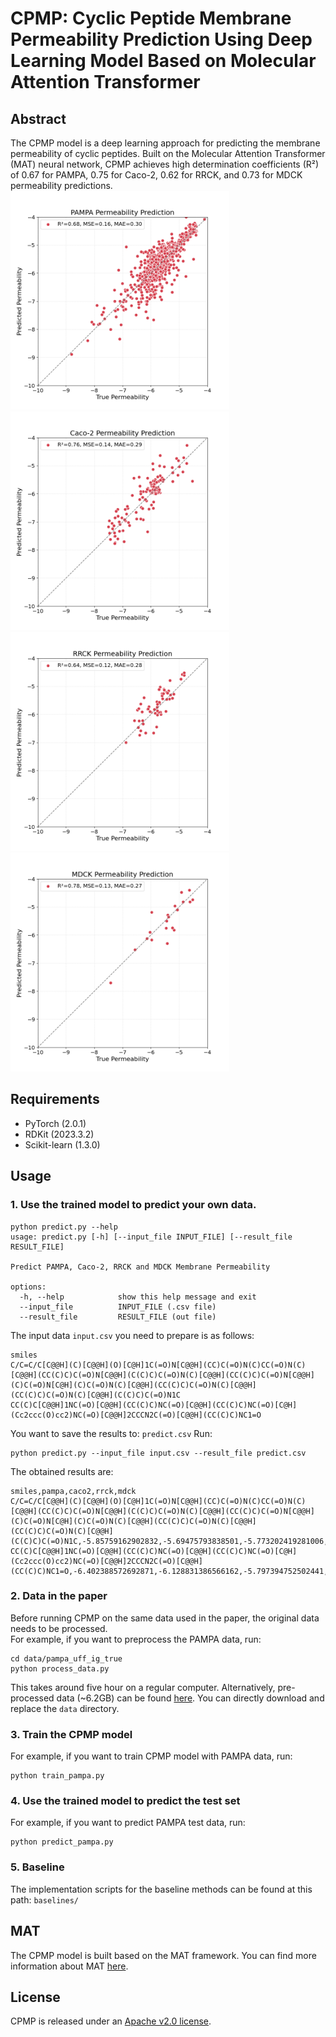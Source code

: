 # CPMP: Cyclic Peptide Membrane Permeability Prediction Using Deep Learning Model Based on Molecular Attention Transformer  
## Abstract  
The CPMP model is a deep learning approach for predicting the membrane permeability of cyclic peptides. Built on the Molecular Attention Transformer (MAT) neural network, CPMP achieves high determination coefficients (R²) of 0.67 for PAMPA, 0.75 for Caco-2, 0.62 for RRCK, and 0.73 for MDCK permeability predictions.  
<img src="plot/pampa.png" alt="PAMPA" width="350" height="350">
<img src="plot/caco2.png" alt="PAMPA" width="350" height="350">  
<img src="plot/rrck.png" alt="PAMPA" width="350" height="350">
<img src="plot/mdck.png" alt="PAMPA" width="350" height="350">

## Requirements  
* PyTorch (2.0.1) 
* RDKit (2023.3.2) 
* Scikit-learn (1.3.0) 

## Usage  

### 1. Use the trained model to predict your own data.

```
python predict.py --help
usage: predict.py [-h] [--input_file INPUT_FILE] [--result_file RESULT_FILE]

Predict PAMPA, Caco-2, RRCK and MDCK Membrane Permeability

options:
  -h, --help            show this help message and exit
  --input_file          INPUT_FILE (.csv file)
  --result_file         RESULT_FILE (out file)

```
The input data `input.csv` you need to prepare is as follows:

```
smiles
C/C=C/C[C@@H](C)[C@@H](O)[C@H]1C(=O)N[C@@H](CC)C(=O)N(C)CC(=O)N(C)[C@@H](CC(C)C)C(=O)N[C@@H](C(C)C)C(=O)N(C)[C@@H](CC(C)C)C(=O)N[C@@H](C)C(=O)N[C@H](C)C(=O)N(C)[C@@H](CC(C)C)C(=O)N(C)[C@@H](CC(C)C)C(=O)N(C)[C@@H](C(C)C)C(=O)N1C
CC(C)C[C@@H]1NC(=O)[C@@H](CC(C)C)NC(=O)[C@@H](CC(C)C)NC(=O)[C@H](Cc2ccc(O)cc2)NC(=O)[C@@H]2CCCN2C(=O)[C@@H](CC(C)C)NC1=O
```
You want to save the results to: `predict.csv`
Run:
```
python predict.py --input_file input.csv --result_file predict.csv
```
The obtained results are:
```
smiles,pampa,caco2,rrck,mdck
C/C=C/C[C@@H](C)[C@@H](O)[C@H]1C(=O)N[C@@H](CC)C(=O)N(C)CC(=O)N(C)[C@@H](CC(C)C)C(=O)N[C@@H](C(C)C)C(=O)N(C)[C@@H](CC(C)C)C(=O)N[C@@H](C)C(=O)N[C@H](C)C(=O)N(C)[C@@H](CC(C)C)C(=O)N(C)[C@@H](CC(C)C)C(=O)N(C)[C@@H](C(C)C)C(=O)N1C,-5.85759162902832,-5.69475793838501,-5.773202419281006,-6.25748348236084
CC(C)C[C@@H]1NC(=O)[C@@H](CC(C)C)NC(=O)[C@@H](CC(C)C)NC(=O)[C@H](Cc2ccc(O)cc2)NC(=O)[C@@H]2CCCN2C(=O)[C@@H](CC(C)C)NC1=O,-6.402388572692871,-6.128831386566162,-5.797394752502441,-5.736731052398682
```

### 2. Data in the paper
Before running CPMP on the same data used in the paper, the original data needs to be processed.  
For example, if you want to preprocess the PAMPA data, run:
```
cd data/pampa_uff_ig_true
python process_data.py
```
This takes around five hour on a regular computer.
Alternatively, pre-processed data (~6.2GB) can be found [here](https://zenodo.org/records/14638776). You can directly download and replace the `data` directory.

### 3. Train the CPMP model
For example, if you want to train CPMP model with PAMPA data, run:
```
python train_pampa.py
```

### 4. Use the trained model to predict the test set
For example, if you want to predict  PAMPA test data, run:
```
python predict_pampa.py
```

### 5. Baseline
The implementation scripts for the baseline methods can be found at this path: `baselines/`

## MAT
The CPMP model is built based on the MAT framework. You can find more information about MAT [here](https://github.com/ardigen/MAT).

## License

CPMP is released under an [Apache v2.0 license](LICENSE).

